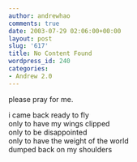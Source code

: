 ```yaml
---
author: andrewhao
comments: true
date: 2003-07-29 02:06:00+00:00
layout: post
slug: '617'
title: No Content Found
wordpress_id: 240
categories:
- Andrew 2.0
---
```


please pray for me.  
  
i came back ready to fly  
only to have my wings clipped  
only to be disappointed  
only to have the weight of the world  
dumped back on my shoulders
